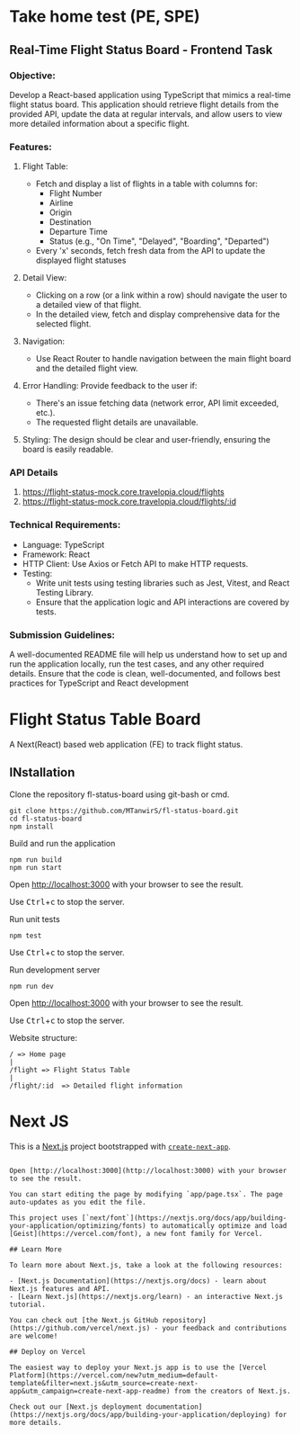 # Take home test (PE, SPE)
## Real-Time Flight Status Board - Frontend Task
### Objective:
Develop a React-based application using TypeScript that mimics a real-time flight status board. This application should retrieve flight details from the provided API, update the data at regular intervals, and allow users to view more detailed information about a specific flight.

### Features:
1. Flight Table:
    - Fetch and display a list of flights in a table with columns for:
        - Flight Number
        - Airline
        - Origin
        - Destination
        - Departure Time
        - Status (e.g., "On Time", "Delayed", "Boarding", "Departed")
    - Every 'x' seconds, fetch fresh data from the API to update the displayed flight statuses

2. Detail View:
    - Clicking on a row (or a link within a row) should navigate the user to a detailed view of that flight.
    - In the detailed view, fetch and display comprehensive data for the selected flight.

3. Navigation:
    - Use React Router to handle navigation between the main flight board and the detailed flight view.

4. Error Handling: Provide feedback to the user if:
    - There's an issue fetching data (network error, API limit exceeded, etc.).
    - The requested flight details are unavailable.

5. Styling: The design should be clear and user-friendly, ensuring the board is easily readable.

### API Details
1. https://flight-status-mock.core.travelopia.cloud/flights
2. https://flight-status-mock.core.travelopia.cloud/flights/:id

### Technical Requirements:
- Language: TypeScript
- Framework: React
- HTTP Client: Use Axios or Fetch API to make HTTP requests.
- Testing:
    - Write unit tests using testing libraries such as Jest, Vitest, and React Testing Library.
    - Ensure that the application logic and API interactions are covered by tests.

### Submission Guidelines:
A well-documented README file will help us understand how to set up and run the application locally, run the test cases, and any other required details. Ensure that the code is clean, well-documented, and follows best practices for TypeScript and React development



# Flight Status Table Board

A Next(React) based web application (FE) to track flight status.

## INstallation
 Clone the repository fl-status-board using git-bash or cmd.
 
```
git clone https://github.com/MTanwirS/fl-status-board.git
cd fl-status-board
npm install
```

Build and run the application
```
npm run build
npm run start
```
Open [http://localhost:3000](http://localhost:3000) with your browser to see the result.

Use <kbd>Ctrl</kbd>+<kbd>c</kbd> to stop the server.

Run unit tests
```
npm test
```
Use <kbd>Ctrl</kbd>+<kbd>c</kbd> to stop the server.

Run development server
```
npm run dev
```

Open [http://localhost:3000](http://localhost:3000) with your browser to see the result.

Use <kbd>Ctrl</kbd>+<kbd>c</kbd> to stop the server.

Website structure:
```
/ => Home page
|
/flight => Flight Status Table
|
/flight/:id  => Detailed flight information
```






# Next JS
This is a [Next.js](https://nextjs.org) project bootstrapped with [`create-next-app`](https://nextjs.org/docs/app/api-reference/cli/create-next-app).

```

Open [http://localhost:3000](http://localhost:3000) with your browser to see the result.

You can start editing the page by modifying `app/page.tsx`. The page auto-updates as you edit the file.

This project uses [`next/font`](https://nextjs.org/docs/app/building-your-application/optimizing/fonts) to automatically optimize and load [Geist](https://vercel.com/font), a new font family for Vercel.

## Learn More

To learn more about Next.js, take a look at the following resources:

- [Next.js Documentation](https://nextjs.org/docs) - learn about Next.js features and API.
- [Learn Next.js](https://nextjs.org/learn) - an interactive Next.js tutorial.

You can check out [the Next.js GitHub repository](https://github.com/vercel/next.js) - your feedback and contributions are welcome!

## Deploy on Vercel

The easiest way to deploy your Next.js app is to use the [Vercel Platform](https://vercel.com/new?utm_medium=default-template&filter=next.js&utm_source=create-next-app&utm_campaign=create-next-app-readme) from the creators of Next.js.

Check out our [Next.js deployment documentation](https://nextjs.org/docs/app/building-your-application/deploying) for more details.

```
